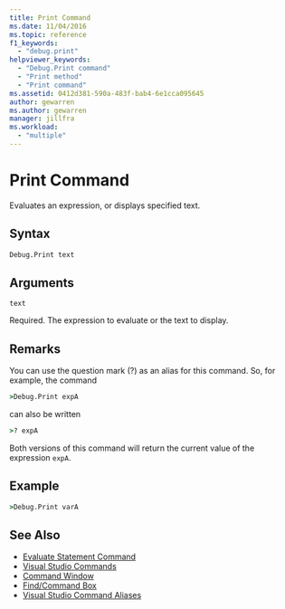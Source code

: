 ```yaml
---
title: Print Command
ms.date: 11/04/2016
ms.topic: reference
f1_keywords:
  - "debug.print"
helpviewer_keywords:
  - "Debug.Print command"
  - "Print method"
  - "Print command"
ms.assetid: 0412d381-590a-483f-bab4-6e1cca095645
author: gewarren
ms.author: gewarren
manager: jillfra
ms.workload:
  - "multiple"
---
```

# Print Command
Evaluates an expression, or displays specified text.

## Syntax

```cmd
Debug.Print text
```

## Arguments
 `text`

 Required. The expression to evaluate or the text to display.

## Remarks
 You can use the question mark (?) as an alias for this command. So, for example, the command

```cmd
>Debug.Print expA
```

 can also be written

```cmd
>? expA
```

 Both versions of this command will return the current value of the expression `expA`.

## Example

```cmd
>Debug.Print varA
```

## See Also

- [Evaluate Statement Command](../../ide/reference/evaluate-statement-command.md)
- [Visual Studio Commands](../../ide/reference/visual-studio-commands.md)
- [Command Window](../../ide/reference/command-window.md)
- [Find/Command Box](../../ide/find-command-box.md)
- [Visual Studio Command Aliases](../../ide/reference/visual-studio-command-aliases.md)